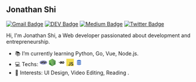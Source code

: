 ## Jonathan Shi
[![Gmail Badge](https://img.shields.io/badge/-Gmail-c14438?style=flat-square&logo=Gmail&logoColor=white&link=mailto:jonathanshiqy@gmail.com)](mailto:jonathanshiqy@gmail.com)
[![DEV Badge](https://img.shields.io/badge/-DEV.to-000?style=flat-square&logo=dev.to&logoColor=white&link=https://dev.to/jonathanshiqy)](https://dev.to/jonathanshiqy)
[![Medium Badge](https://img.shields.io/badge/-Medium-000?style=flat-square&logo=Medium&logoColor=white&&link=https://medium.com/@jonathanshiqy)](https://medium.com/@jonathanshiqy)
[![Twitter Badge](https://img.shields.io/badge/-Twitter-1da1f2?style=flat-square&labelColor=1da1f2&logo=twitter&logoColor=white&link=https://twitter.com/jonathanshiqy)](https://twitter.com/jonathanshiqy)

Hi, I'm Jonathan Shi, a Web developer passionated about development and entrepreneurship.

- :books: I’m currently learning Python, Go, Vue, Node.js.
- :computer: Techs: <img height="20" src="https://raw.githubusercontent.com/github/explore/ccc16358ac4530c6a69b1b80c7223cd2744dea83/topics/php/php.png">  <img height="20" src="https://raw.githubusercontent.com/github/explore/80688e429a7d4ef2fca1e82350fe8e3517d3494d/topics/nodejs/nodejs.png"> <img height="20" src="https://raw.githubusercontent.com/github/explore/80688e429a7d4ef2fca1e82350fe8e3517d3494d/topics/go/go.png"> <img height="20" src="https://raw.githubusercontent.com/github/explore/80688e429a7d4ef2fca1e82350fe8e3517d3494d/topics/javascript/javascript.png">  <img height="20" src="https://raw.githubusercontent.com/github/explore/80688e429a7d4ef2fca1e82350fe8e3517d3494d/topics/sql/sql.png">
- :pushpin: Interests:  UI Design, Video Editing, Reading .
